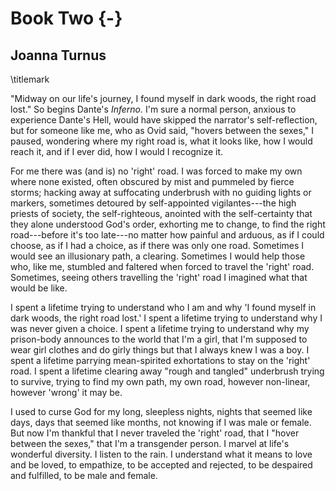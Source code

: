 # Book Two {-}

## Joanna Turnus
\titlemark

"Midway on our life's journey, I found myself in dark woods, the right
road lost." So begins Dante's *Inferno.* I'm sure a normal person,
anxious to experience Dante's Hell, would have skipped the narrator's
self-reflection, but for someone like me, who as Ovid said, "hovers
between the sexes," I paused, wondering where my right road is, what it
looks like, how I would reach it, and if I ever did, how I would I
recognize it.

For me there was (and is) no 'right' road. I was forced to make my own
where none existed, often obscured by mist and pummeled by fierce
storms; hacking away at suffocating underbrush with no guiding lights or
markers, sometimes detoured by self-appointed vigilantes---the high
priests of society, the self-righteous, anointed with the self-certainty
that they alone understood God's order, exhorting me to change, to find
the right road---before it's too late---no matter how painful and
arduous, as if I could choose, as if I had a choice, as if there was
only one road. Sometimes I would see an illusionary path, a clearing.
Sometimes I would help those who, like me, stumbled and faltered when
forced to travel the 'right' road. Sometimes, seeing others travelling
the 'right' road I imagined what that would be like.

I spent a lifetime trying to understand who I am and why 'I found myself
in dark woods, the right road lost.' I spent a lifetime trying to
understand why I was never given a choice. I spent a lifetime trying to
understand why my prison-body announces to the world that I'm a girl,
that I'm supposed to wear girl clothes and do girly things but that I
always knew I was a boy. I spent a lifetime parrying mean-spirited
exhortations to stay on the 'right' road. I spent a lifetime clearing
away "rough and tangled" underbrush trying to survive, trying to find my
own path, my own road, however non-linear, however 'wrong' it may be.

I used to curse God for my long, sleepless nights, nights that seemed
like days, days that seemed like months, not knowing if I was male or
female. But now I'm thankful that I never traveled the 'right' road,
that I "hover between the sexes," that I'm a transgender person. I
marvel at life's wonderful diversity. I listen to the rain. I understand
what it means to love and be loved, to empathize, to be accepted and
rejected, to be despaired and fulfilled, to be male and female.